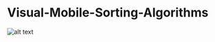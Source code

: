 # Visual-Mobile-Sorting-Algorithms
![alt text](https://raw.githubusercontent.com/username/projectname/branch/path/to/img.png)
